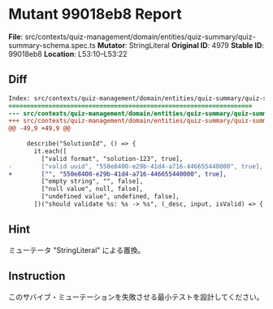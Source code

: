 # Mutant 99018eb8 Report

**File**: src/contexts/quiz-management/domain/entities/quiz-summary/quiz-summary-schema.spec.ts
**Mutator**: StringLiteral
**Original ID**: 4979
**Stable ID**: 99018eb8
**Location**: L53:10–L53:22

## Diff

```diff
Index: src/contexts/quiz-management/domain/entities/quiz-summary/quiz-summary-schema.spec.ts
===================================================================
--- src/contexts/quiz-management/domain/entities/quiz-summary/quiz-summary-schema.spec.ts	original
+++ src/contexts/quiz-management/domain/entities/quiz-summary/quiz-summary-schema.spec.ts	mutated #4979
@@ -49,9 +49,9 @@
 
     describe("SolutionId", () => {
       it.each([
         ["valid format", "solution-123", true],
-        ["valid uuid", "550e8400-e29b-41d4-a716-446655440000", true],
+        ["", "550e8400-e29b-41d4-a716-446655440000", true],
         ["empty string", "", false],
         ["null value", null, false],
         ["undefined value", undefined, false],
       ])("should validate %s: %s -> %s", (_desc, input, isValid) => {
```

## Hint

ミューテータ "StringLiteral" による置換。

## Instruction

このサバイブ・ミューテーションを失敗させる最小テストを設計してください。
